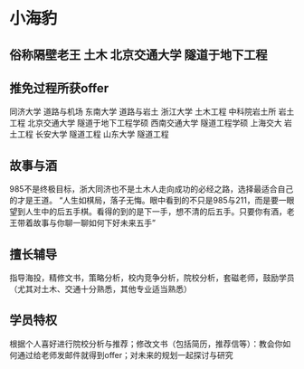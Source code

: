 # 小海豹

## 俗称隔壁老王 土木 北京交通大学 隧道于地下工程

## 推免过程所获offer
同济大学 道路与机场  东南大学 道路与岩土  浙江大学 土木工程
中科院岩土所 岩土工程  北京交通大学  隧道于地下工程学硕   西南交通大学
隧道工程学硕   上海交大 岩土工程  长安大学 隧道工程  山东大学 隧道工程

## 故事与酒
985不是终极目标，浙大同济也不是土木人走向成功的必经之路，选择最适合自己的才是王道。
“人生如棋局，落子无悔。眼中看到的不只是985与211，而是要一眼望到人生中的后五手棋。看得的到的是下一手，想不清的后五手。只要你有酒，老王带着故事与你聊一聊如何下好未来五手”

## 擅长辅导
指导海投，精修文书，策略分析，校内竞争分析，院校分析，套磁老师，鼓励学员（尤其对土木、交通十分熟悉，其他专业适当熟悉）

## 学员特权
根据个人喜好进行院校分析与推荐；修改文书（包括简历，推荐信等）：教会你如何通过给老师发邮件就得到offer；对未来的规划一起探讨与研究
